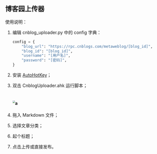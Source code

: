 ## 博客园上传器

使用说明：

1. 编辑 cnblog_uploader.py 中的 config 字典：

   ```python
   config = {
       "blog_url": "https://rpc.cnblogs.com/metaweblog/[blog_id]",
       "blog_id": "[blog_id]",
       "username": "[用户名]",
       "password": "[密码]",
   }
   ```

2. 安装 [AutoHotKey](https://www.autohotkey.com/download/ahk-install.exe)；

3. 双击 CnblogUploader.ahk 运行脚本；

   # <img src="https://my-img-store.oss-cn-shenzhen.aliyuncs.com/20210426020317.png" alt="a" style="zoom: 50%;" />

4. 拖入 Markdown 文件；

5. 选择文章分类；

6. 起个标题；

7. 点击上传或直接发布。
